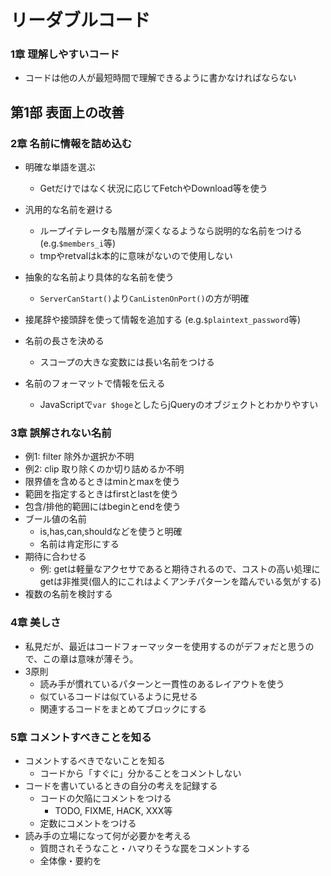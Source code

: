 # リーダブルコード
### 1章 理解しやすいコード
- コードは他の人が最短時間で理解できるように書かなければならない

## 第1部 表面上の改善
### 2章 名前に情報を詰め込む
- 明確な単語を選ぶ
    - Getだけではなく状況に応じてFetchやDownload等を使う
- 汎用的な名前を避ける
    - ループイテレータも階層が深くなるようなら説明的な名前をつける(e.g.`$members_i`等) 
    - tmpやretvalはk本的に意味がないので使用しない
- 抽象的な名前より具体的な名前を使う
    - `ServerCanStart()`より`CanListenOnPort()`の方が明確
- 接尾辞や接頭辞を使って情報を追加する (e.g.`$plaintext_password`等)

- 名前の長さを決める
    - スコープの大きな変数には長い名前をつける
- 名前のフォーマットで情報を伝える
	- JavaScriptで`var $hoge`としたらjQueryのオブジェクトとわかりやすい
### 3章 誤解されない名前
- 例1: filter 除外か選択か不明
- 例2: clip 取り除くのか切り詰めるか不明
- 限界値を含めるときはminとmaxを使う
- 範囲を指定するときはfirstとlastを使う
- 包含/排他的範囲にはbeginとendを使う
- ブール値の名前
	- is,has,can,shouldなどを使うと明確
	- 名前は肯定形にする
- 期待に合わせる
	- 例: getは軽量なアクセサであると期待されるので、コストの高い処理にgetは非推奨(個人的にこれはよくアンチパターンを踏んでいる気がする)
- 複数の名前を検討する

### 4章 美しさ
- 私見だが、最近はコードフォーマッターを使用するのがデフォだと思うので、この章は意味が薄そう。
- 3原則
    - 読み手が慣れているパターンと一貫性のあるレイアウトを使う
    - 似ているコードは似ているように見せる
    - 関連するコードをまとめてブロックにする

### 5章 コメントすべきことを知る
- コメントするべきでないことを知る
    - コードから「すぐに」分かることをコメントしない
- コードを書いているときの自分の考えを記録する
    - コードの欠陥にコメントをつける
        - TODO, FIXME, HACK, XXX等
    - 定数にコメントをつける
- 読み手の立場になって何が必要かを考える
    - 質問されそうなこと・ハマりそうな罠をコメントする
    - 全体像・要約を